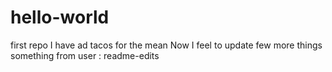 # hello-world
first repo
I have ad tacos for the mean
Now I feel to update few more things
something from user : readme-edits
